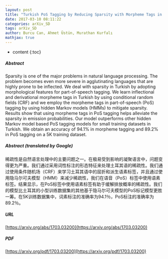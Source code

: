 ```yaml
---
layout: post
title: "Turkish PoS Tagging by Reducing Sparsity with Morpheme Tags in Small Datasets"
date: 2017-03-10 08:11:22
categories: arXiv_SD
tags: arXiv_SD
author: Burcu Can, Ahmet Üstün, Murathan Kurfalı
mathjax: true
---
```


* content
{:toc}

##### Abstract
Sparsity is one of the major problems in natural language processing. The problem becomes even more severe in agglutinating languages that are highly prone to be inflected. We deal with sparsity in Turkish by adopting morphological features for part-of-speech tagging. We learn inflectional and derivational morpheme tags in Turkish by using conditional random fields (CRF) and we employ the morpheme tags in part-of-speech (PoS) tagging by using hidden Markov models (HMMs) to mitigate sparsity. Results show that using morpheme tags in PoS tagging helps alleviate the sparsity in emission probabilities. Our model outperforms other hidden Markov model based PoS tagging models for small training datasets in Turkish. We obtain an accuracy of 94.1% in morpheme tagging and 89.2% in PoS tagging on a 5K training dataset.

##### Abstract (translated by Google)
稀疏性是自然语言处理中的主要问题之一。在极易受到影响的凝聚语言中，问题变得更为严重。我们通过采用词性标注的形态特征来处理土耳其语的稀疏性。我们通过使用条件随机场（CRF）来学习土耳其语中的屈折和派生语素标签，并且通过使用隐马尔可夫模型（HMM）来减少稀疏性，我们在语音（PoS）标签中使用语素标签。结果显示，在PoS标签中使用语素标签有助于缓解排放概率的稀疏性。我们的模型比土耳其的小型训练数据集的其他基于隐马尔可夫模型的PoS标记模型更胜一筹。在5K训练数据集中，词素标注的准确率为94.1％，PoS标注的准确率为89.2％。

##### URL
[https://arxiv.org/abs/1703.03200](https://arxiv.org/abs/1703.03200)

##### PDF
[https://arxiv.org/pdf/1703.03200](https://arxiv.org/pdf/1703.03200)


